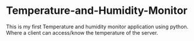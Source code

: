 # Temperature-and-Humidity-Monitor
 This is my first Temperature and humidity monitor application using python. Where a client can access/know the temperature of the server.
